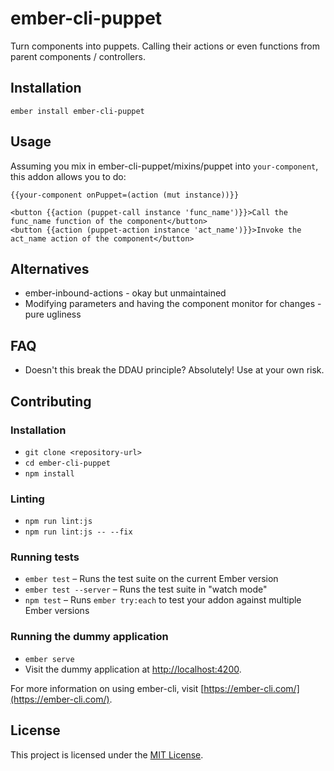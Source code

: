 ember-cli-puppet
==============================================================================

Turn components into puppets. Calling their actions or even functions from parent components / controllers.

Installation
------------------------------------------------------------------------------

```
ember install ember-cli-puppet
```


Usage
------------------------------------------------------------------------------

Assuming you mix in ember-cli-puppet/mixins/puppet into `your-component`, this addon allows you to do:
```
{{your-component onPuppet=(action (mut instance))}}

<button {{action (puppet-call instance 'func_name')}}>Call the func_name function of the component</button>
<button {{action (puppet-action instance 'act_name')}}>Invoke the act_name action of the component</button>
```

Alternatives
------------------------------------------------------------------------------

* ember-inbound-actions - okay but unmaintained
* Modifying parameters and having the component monitor for changes - pure ugliness

FAQ
------------------------------------------------------------------------------

* Doesn't this break the DDAU principle? Absolutely! Use at your own risk.


Contributing
------------------------------------------------------------------------------

### Installation

* `git clone <repository-url>`
* `cd ember-cli-puppet`
* `npm install`

### Linting

* `npm run lint:js`
* `npm run lint:js -- --fix`

### Running tests

* `ember test` – Runs the test suite on the current Ember version
* `ember test --server` – Runs the test suite in "watch mode"
* `npm test` – Runs `ember try:each` to test your addon against multiple Ember versions

### Running the dummy application

* `ember serve`
* Visit the dummy application at [http://localhost:4200](http://localhost:4200).

For more information on using ember-cli, visit [https://ember-cli.com/](https://ember-cli.com/).

License
------------------------------------------------------------------------------

This project is licensed under the [MIT License](LICENSE.md).
